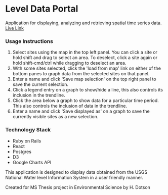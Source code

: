 # Level Data Portal
Application for displaying, analyzing and retrieving spatial time series data.
[Live Link](https://waterlevelportal.herokuapp.com/)


### Usage Instructions
1. Select sites using the map in the top left panel. You can click a site or hold shift and drag to select an area. To deselect, click a site again or hold shift-cmd/ctrl while dragging to deselect an area.
2. With some sites selected, click the 'load from map' link on either of the bottom panes to graph data from the selected sites on that panel.
3. Enter a name and click 'Save map selection' on the top right panel to save the current selection.
4. Click a legend entry on a graph to show/hide a line, this also controls its inclusion in the trendline.
5. Click the area below a graph to show data for a particular time period. This also controls the inclusion of data in the trendline.
5. Enter a name and click 'Save displayed as' on a graph to save the currently visible sites as a new selection.


### Technology Stack
- Ruby on Rails
- React
- Postgres
- D3
- Google Charts API


This application is designed to display data obtained from the USGS National Water level Information System in a user friendly manner.

Created for MS Thesis project in Environmental Science by H. Dotson
